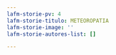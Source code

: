 ```yaml
---
lafm-storie-pv: 4
lafm-storie-titulo: METEOROPATIA
lafm-storie-image: ''
lafm-storie-autores-list: []

---
```

